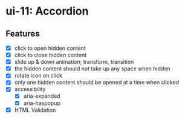 # ui-11: Accordion
## Features
- [x]  click to open hidden content
- [x]  click to close hidden content
- [x]  slide up & down animation; transform, transition
- [x]  the hidden content should not take up any space when hidden
- [x]  rotate icon on click
- [x]  only one hidden content should be opened at a time when clicked
- [x]  accessibility
    - [x]  aria-expanded
    - [x]  aria-haspopup
- [x]  HTML Validation
